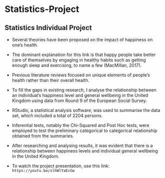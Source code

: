 # Statistics-Project


## Statistics Individual Project
- Several theories have been proposed on the impact of happiness on one’s health.
- The dominant explanation for this link is that happy people take better care of themselves by engaging in healthy habits such as getting enough sleep and exercising, to name a few (MacMillan, 2017). 
- Previous literature reviews focused on unique elements of people’s health rather than their overall health. 
- To fill the gaps in existing research, I analyse the relationship between an individual’s happiness level and general wellbeing in the United Kingdom using data from Round 9 of the European Social Survey.
- RStudio, a statistical analysis software, was used to summarise the data set, which included a total of 2204 persons.
- Inferential tests, notably the Chi-Squared and Post Hoc tests, were employed to test the preliminary categorical to categorical relationship obtained from the summaries.
- After researching and analysing results, it was evident that there is a relationship between happiness levels and individual general wellbeing in the United Kingdom.


- To watch the project presentation, use this link: `https://youtu.be/slhWlYaEcGw`
